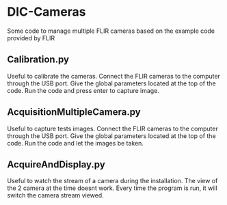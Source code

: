 # DIC-Cameras
Some code to manage multiple FLIR cameras based on the example code provided by FLIR

## Calibration.py
Useful to calibrate the cameras. Connect the FLIR cameras to the computer through the USB port. Give the global parameters located at the top of the code. Run the code and press enter to capture image.

## AcquisitionMultipleCamera.py
Useful to capture tests images. Connect the FLIR cameras to the computer through the USB port. Give the global parameters located at the top of the code. Run the code and let the images be taken.

## AcquireAndDisplay.py
Useful to watch the stream of a camera during the installation. The view of the 2 camera at the time doesnt work. Every time the program is run, it will switch the camera stream viewed.
